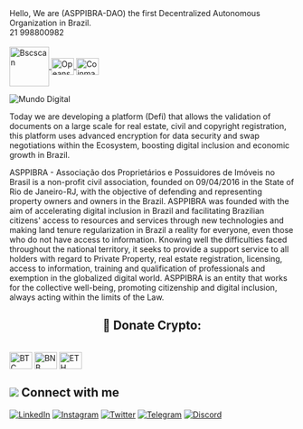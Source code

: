 
<div>
Hello, We are (ASPPIBRA-DAO) the first Decentralized Autonomous Organization in Brazil.
</div> 
21 998800982
<div style="display: inline_block"><br>

<a href="https://bscscan.com/token/0x0697ab2b003fd2cbaea2df1ef9b404e45be59d4c?a=0xDfcE227bf1FfBBbec6410c2C2E22873293e6b56F/" target="_blank">
<img align="center" alt="Bscscan" height="70" width="70" 
src="https://user-images.githubusercontent.com/80177249/189129817-0793f573-cffd-473c-b93a-a56170699920.svg">
</a>
<a class="text-light" href="https://opensea.io/collection/asppibra-collection">
<img align="center" alt="Opeansea" height="30" width="40" src="https://user-images.githubusercontent.com/80177249/189160382-2df611a1-23f4-41e2-ad5a-b896fcc8dbd5.svg">
</a>
 <a class="text-light" href="https://coinmarketcap.com/dexscan/bsc/0xe7c00c6dc9c729d3eb830f854fd9a6c5150b11c5/">
<img align="center" alt="Coinmarktcap" height="30" width="40" src="https://user-images.githubusercontent.com/80177249/231921538-4a3299f0-d8d8-45ef-81e3-587692dd86c1.svg">
</a>
</div>


![Mundo Digital](https://user-images.githubusercontent.com/80177249/231606922-94e1b2a0-29cd-4125-af8c-c65ffb002d0a.png)


Today we are developing a platform (Defi) that allows the validation of documents on a large scale for real estate, civil and copyright registration, this platform uses advanced encryption for data security and swap negotiations within the Ecosystem, boosting digital inclusion and economic growth in Brazil.

ASPPIBRA - Associação dos Proprietários e Possuidores de Imóveis no Brasil is a non-profit civil association, founded on 09/04/2016 in the State of Rio de Janeiro-RJ, with the objective of defending and representing property owners and owners in the Brazil. ASPPIBRA was founded with the aim of accelerating digital inclusion in Brazil and facilitating Brazilian citizens' access to resources and services through new technologies and making land tenure regularization in Brazil a reality for everyone, even those who do not have access to information. Knowing well the difficulties faced throughout the national territory, it seeks to provide a support service to all holders with regard to Private Property, real estate registration, licensing, access to information, training and qualification of professionals and exemption in the globalized digital world. ASPPIBRA is an entity that works for the collective well-being, promoting citizenship and digital inclusion, always acting within the limits of the Law.

## <h2 align="center">🎁 Donate Crypto:</h2>


<div style="display: inline_block"><br>
 <img align="center" alt="BTC" height="30" width="40" src="https://user-images.githubusercontent.com/80177249/180482937-475896ac-4853-470f-80da-dae18bcf7748.svg">
 <img align="center" alt="BNB" height="30" width="40" src="https://user-images.githubusercontent.com/80177249/180481724-2560053f-dcd3-4879-a63f-5801eb373e66.svg">
 <img align="center" alt="ETH" height="30" width="40" src="https://user-images.githubusercontent.com/80177249/180481896-cf45cdde-72f9-4986-8181-9ee64fae126d.svg">

 
 ## <img src="https://img.icons8.com/nolan/25/computer.png"/> Connect with me
[![LinkedIn](https://img.shields.io/badge/linkedin-%230077B5.svg?&style=for-the-badge&logo=linkedin&logoColor=white)](https://linkedin.com/company/asppibra-dao/) 
[![Instagram](https://img.shields.io/badge/Instagram-%23E4405F.svg?style=for-the-badge&logo=Instagram&logoColor=white)](https://instagram.com/asppibra/) 
[![Twitter](https://img.shields.io/badge/twitter-%231DA1F2.svg?&style=for-the-badge&logo=twitter&logoColor=white)](https://twitter.com/ASPPIBRA_ORG) 
[![Telegram](https://img.shields.io/badge/Telegram-2CA5E0?style=for-the-badge&logo=telegram&logoColor=white)](https://t.me/Mundo_Digital_BR)
[![Discord](https://img.shields.io/badge/Discord-7289DA?style=for-the-badge&logo=discord&logoColor=white)](https://discord)


 
</div>



